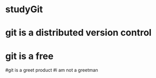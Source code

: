 # studyGit
# git is a distributed version control
# git is a free
#git is a greet product
#i am not a greetman
